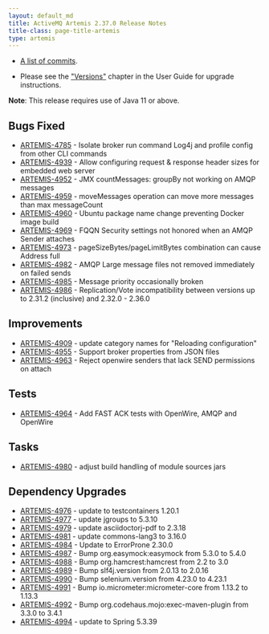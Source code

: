 ```yaml
---
layout: default_md
title: ActiveMQ Artemis 2.37.0 Release Notes
title-class: page-title-artemis
type: artemis
---
```

 - [A list of commits](commit-report-2.37.0).

 - Please see the ["Versions"](https://activemq.apache.org/components/artemis/documentation/latest/versions.html) chapter in the User Guide for upgrade instructions.

**Note**: This release requires use of Java 11 or above.


## Bugs Fixed

* [ARTEMIS-4785](https://issues.apache.org/jira/browse/ARTEMIS-4785) - Isolate broker run command Log4j and profile config from other CLI commands
* [ARTEMIS-4939](https://issues.apache.org/jira/browse/ARTEMIS-4939) - Allow configuring request &amp; response header sizes for embedded web server
* [ARTEMIS-4952](https://issues.apache.org/jira/browse/ARTEMIS-4952) - JMX countMessages: groupBy not working on AMQP messages
* [ARTEMIS-4959](https://issues.apache.org/jira/browse/ARTEMIS-4959) - moveMessages operation can move more messages than max messageCount
* [ARTEMIS-4960](https://issues.apache.org/jira/browse/ARTEMIS-4960) - Ubuntu package name change preventing Docker image build
* [ARTEMIS-4969](https://issues.apache.org/jira/browse/ARTEMIS-4969) - FQQN Security settings not honored when an AMQP Sender attaches
* [ARTEMIS-4973](https://issues.apache.org/jira/browse/ARTEMIS-4973) - pageSizeBytes/pageLimitBytes combination can cause Address full
* [ARTEMIS-4982](https://issues.apache.org/jira/browse/ARTEMIS-4982) - AMQP Large message files not removed immediately on failed sends
* [ARTEMIS-4985](https://issues.apache.org/jira/browse/ARTEMIS-4985) - Message priority occasionally broken
* [ARTEMIS-4986](https://issues.apache.org/jira/browse/ARTEMIS-4986) - Replication/Vote incompatibility between versions up to 2.31.2 (inclusive) and 2.32.0 - 2.36.0

## Improvements

* [ARTEMIS-4909](https://issues.apache.org/jira/browse/ARTEMIS-4909) - update category names for "Reloading configuration"
* [ARTEMIS-4955](https://issues.apache.org/jira/browse/ARTEMIS-4955) - Support broker properties from JSON files
* [ARTEMIS-4963](https://issues.apache.org/jira/browse/ARTEMIS-4963) - Reject openwire senders that lack SEND permissions on attach

## Tests

* [ARTEMIS-4964](https://issues.apache.org/jira/browse/ARTEMIS-4964) - Add FAST ACK tests with OpenWire, AMQP and OpenWire

## Tasks

* [ARTEMIS-4980](https://issues.apache.org/jira/browse/ARTEMIS-4980) - adjust build handling of module sources jars

## Dependency Upgrades

* [ARTEMIS-4976](https://issues.apache.org/jira/browse/ARTEMIS-4976) - update to testcontainers 1.20.1
* [ARTEMIS-4977](https://issues.apache.org/jira/browse/ARTEMIS-4977) - update jgroups to 5.3.10
* [ARTEMIS-4979](https://issues.apache.org/jira/browse/ARTEMIS-4979) - update asciidoctorj-pdf to 2.3.18
* [ARTEMIS-4981](https://issues.apache.org/jira/browse/ARTEMIS-4981) - update commons-lang3 to 3.16.0
* [ARTEMIS-4984](https://issues.apache.org/jira/browse/ARTEMIS-4984) - Update to ErrorProne 2.30.0
* [ARTEMIS-4987](https://issues.apache.org/jira/browse/ARTEMIS-4987) - Bump org.easymock:easymock from 5.3.0 to 5.4.0
* [ARTEMIS-4988](https://issues.apache.org/jira/browse/ARTEMIS-4988) - Bump org.hamcrest:hamcrest from 2.2 to 3.0
* [ARTEMIS-4989](https://issues.apache.org/jira/browse/ARTEMIS-4989) - Bump slf4j.version from 2.0.13 to 2.0.16
* [ARTEMIS-4990](https://issues.apache.org/jira/browse/ARTEMIS-4990) - Bump selenium.version from 4.23.0 to 4.23.1
* [ARTEMIS-4991](https://issues.apache.org/jira/browse/ARTEMIS-4991) - Bump io.micrometer:micrometer-core from 1.13.2 to 1.13.3
* [ARTEMIS-4992](https://issues.apache.org/jira/browse/ARTEMIS-4992) - Bump org.codehaus.mojo:exec-maven-plugin from 3.3.0 to 3.4.1
* [ARTEMIS-4994](https://issues.apache.org/jira/browse/ARTEMIS-4994) - update to Spring 5.3.39